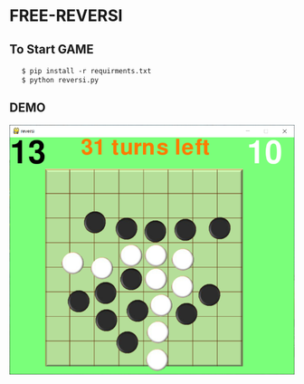# FREE-REVERSI

## To Start GAME
```html:sample
   $ pip install -r requirments.txt
   $ python reversi.py
```

## DEMO
![demo](./figure/demo.png)
